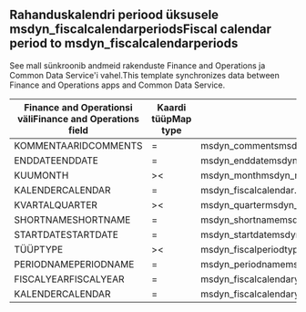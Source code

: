 ## <a name="fiscal-calendar-period-to-msdyn_fiscalcalendarperiods"></a><span data-ttu-id="7529b-101">Rahanduskalendri periood üksusele msdyn_fiscalcalendarperiods</span><span class="sxs-lookup"><span data-stu-id="7529b-101">Fiscal calendar period to msdyn_fiscalcalendarperiods</span></span>

<span data-ttu-id="7529b-102">See mall sünkroonib andmeid rakenduste Finance and Operations ja Common Data Service'i vahel.</span><span class="sxs-lookup"><span data-stu-id="7529b-102">This template synchronizes data between Finance and Operations apps and Common Data Service.</span></span>

<span data-ttu-id="7529b-103">Finance and Operationsi väli</span><span class="sxs-lookup"><span data-stu-id="7529b-103">Finance and Operations field</span></span> | <span data-ttu-id="7529b-104">Kaardi tüüp</span><span class="sxs-lookup"><span data-stu-id="7529b-104">Map type</span></span> | <span data-ttu-id="7529b-105">Muu Dynamics 365 väli</span><span class="sxs-lookup"><span data-stu-id="7529b-105">Other Dynamics 365 field</span></span> | <span data-ttu-id="7529b-106">Vaikeväärtus</span><span class="sxs-lookup"><span data-stu-id="7529b-106">Default value</span></span>
---|---|---|---
<span data-ttu-id="7529b-107">KOMMENTAARID</span><span class="sxs-lookup"><span data-stu-id="7529b-107">COMMENTS</span></span> | = | <span data-ttu-id="7529b-108">msdyn_comments</span><span class="sxs-lookup"><span data-stu-id="7529b-108">msdyn_comments</span></span> | 
<span data-ttu-id="7529b-109">ENDDATE</span><span class="sxs-lookup"><span data-stu-id="7529b-109">ENDDATE</span></span> | = | <span data-ttu-id="7529b-110">msdyn_enddate</span><span class="sxs-lookup"><span data-stu-id="7529b-110">msdyn_enddate</span></span> | 
<span data-ttu-id="7529b-111">KUU</span><span class="sxs-lookup"><span data-stu-id="7529b-111">MONTH</span></span> | >< | <span data-ttu-id="7529b-112">msdyn_month</span><span class="sxs-lookup"><span data-stu-id="7529b-112">msdyn_month</span></span> | 
<span data-ttu-id="7529b-113">KALENDER</span><span class="sxs-lookup"><span data-stu-id="7529b-113">CALENDAR</span></span> | = | <span data-ttu-id="7529b-114">msdyn_fiscalcalendar.msdyn_calendar</span><span class="sxs-lookup"><span data-stu-id="7529b-114">msdyn_fiscalcalendar.msdyn_calendar</span></span> | 
<span data-ttu-id="7529b-115">KVARTAL</span><span class="sxs-lookup"><span data-stu-id="7529b-115">QUARTER</span></span> | >< | <span data-ttu-id="7529b-116">msdyn_quarter</span><span class="sxs-lookup"><span data-stu-id="7529b-116">msdyn_quarter</span></span> | 
<span data-ttu-id="7529b-117">SHORTNAME</span><span class="sxs-lookup"><span data-stu-id="7529b-117">SHORTNAME</span></span> | = | <span data-ttu-id="7529b-118">msdyn_shortname</span><span class="sxs-lookup"><span data-stu-id="7529b-118">msdyn_shortname</span></span> | 
<span data-ttu-id="7529b-119">STARTDATE</span><span class="sxs-lookup"><span data-stu-id="7529b-119">STARTDATE</span></span> | = | <span data-ttu-id="7529b-120">msdyn_startdate</span><span class="sxs-lookup"><span data-stu-id="7529b-120">msdyn_startdate</span></span> | 
<span data-ttu-id="7529b-121">TÜÜP</span><span class="sxs-lookup"><span data-stu-id="7529b-121">TYPE</span></span> | >< | <span data-ttu-id="7529b-122">msdyn_fiscalperiodtype</span><span class="sxs-lookup"><span data-stu-id="7529b-122">msdyn_fiscalperiodtype</span></span> | 
<span data-ttu-id="7529b-123">PERIODNAME</span><span class="sxs-lookup"><span data-stu-id="7529b-123">PERIODNAME</span></span> | = | <span data-ttu-id="7529b-124">msdyn_periodname</span><span class="sxs-lookup"><span data-stu-id="7529b-124">msdyn_periodname</span></span> | 
<span data-ttu-id="7529b-125">FISCALYEAR</span><span class="sxs-lookup"><span data-stu-id="7529b-125">FISCALYEAR</span></span> | = | <span data-ttu-id="7529b-126">msdyn_fiscalcalendaryear.msdyn_name</span><span class="sxs-lookup"><span data-stu-id="7529b-126">msdyn_fiscalcalendaryear.msdyn_name</span></span> | 
<span data-ttu-id="7529b-127">KALENDER</span><span class="sxs-lookup"><span data-stu-id="7529b-127">CALENDAR</span></span> | = | <span data-ttu-id="7529b-128">msdyn_fiscalcalendaryear.msdyn_fiscalcalendarname</span><span class="sxs-lookup"><span data-stu-id="7529b-128">msdyn_fiscalcalendaryear.msdyn_fiscalcalendarname</span></span> | 
